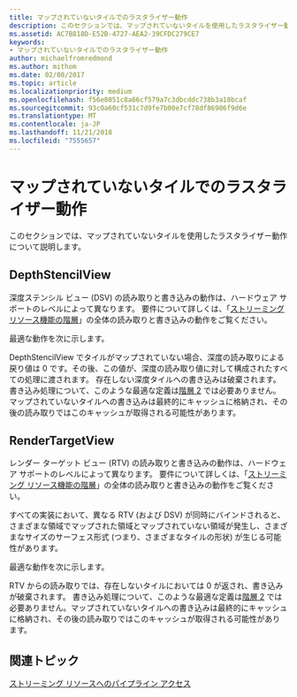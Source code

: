 ```yaml
---
title: マップされていないタイルでのラスタライザー動作
description: このセクションでは、マップされていないタイルを使用したラスタライザー動作について説明します。
ms.assetid: AC7B818D-E52B-4727-AEA2-39CFDC279CE7
keywords:
- マップされていないタイルでのラスタライザー動作
author: michaelfromredmond
ms.author: mithom
ms.date: 02/08/2017
ms.topic: article
ms.localizationpriority: medium
ms.openlocfilehash: f56e8051c8a66cf579a7c3dbcddc738b3a10bcaf
ms.sourcegitcommit: 93c0a60cf531c7d9fe7b00e7cf78df86906f9d6e
ms.translationtype: MT
ms.contentlocale: ja-JP
ms.lasthandoff: 11/21/2018
ms.locfileid: "7555657"
---
```

# <a name="span-iddirect3dconceptsrasterizerbehaviorwithnon-mappedtilesspanrasterizer-behavior-with-non-mapped-tiles"></a><span id="direct3dconcepts.rasterizer_behavior_with_non-mapped_tiles"></span>マップされていないタイルでのラスタライザー動作


このセクションでは、マップされていないタイルを使用したラスタライザー動作について説明します。

## <a name="span-iddepthstencilviewspanspan-iddepthstencilviewspanspan-iddepthstencilviewspandepthstencilview"></a><span id="DepthStencilView"></span><span id="depthstencilview"></span><span id="DEPTHSTENCILVIEW"></span>DepthStencilView


深度ステンシル ビュー (DSV) の読み取りと書き込みの動作は、ハードウェア サポートのレベルによって異なります。 要件について詳しくは、「[ストリーミング リソース機能の階層](streaming-resources-features-tiers.md)」の全体の読み取りと書き込みの動作をご覧ください。

最適な動作を次に示します。

DepthStencilView でタイルがマップされていない場合、深度の読み取りによる戻り値は 0 です。その後、この値が、深度の読み取り値に対して構成されたすべての処理に渡されます。 存在しない深度タイルへの書き込みは破棄されます。 書き込み処理について、このような最適な定義は[階層 2](tier-2.md) では必要ありません。マップされていないタイルへの書き込みは最終的にキャッシュに格納され、その後の読み取りではこのキャッシュが取得される可能性があります。

## <a name="span-idrendertargetviewspanspan-idrendertargetviewspanspan-idrendertargetviewspanrendertargetview"></a><span id="RenderTargetView"></span><span id="rendertargetview"></span><span id="RENDERTARGETVIEW"></span>RenderTargetView


レンダー ターゲット ビュー (RTV) の読み取りと書き込みの動作は、ハードウェア サポートのレベルによって異なります。 要件について詳しくは、「[ストリーミング リソース機能の階層](streaming-resources-features-tiers.md)」の全体の読み取りと書き込みの動作をご覧ください。

すべての実装において、異なる RTV (および DSV) が同時にバインドされると、さまざまな領域でマップされた領域とマップされていない領域が発生し、さまざまなサイズのサーフェス形式 (つまり、さまざまなタイルの形状) が生じる可能性があります。

最適な動作を次に示します。

RTV からの読み取りでは、存在しないタイルにおいては 0 が返され、書き込みが破棄されます。 書き込み処理について、このような最適な定義は[階層 2](tier-2.md) では必要ありません。マップされていないタイルへの書き込みは最終的にキャッシュに格納され、その後の読み取りではこのキャッシュが取得される可能性があります。

## <a name="span-idrelated-topicsspanrelated-topics"></a><span id="related-topics"></span>関連トピック


[ストリーミング リソースへのパイプライン アクセス](pipeline-access-to-streaming-resources.md)

 

 




